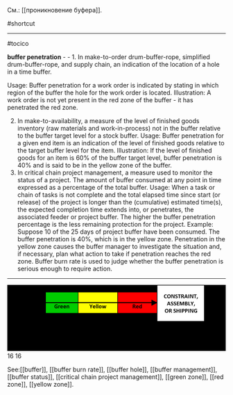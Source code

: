 См.: [[проникновение буфера]].

#shortcut




<hr/>

#tocico

<b>buffer penetration</b> - - 1. In make-to-order drum-buffer-rope, simplified drum-buffer-rope, and supply chain, an indication of the location of a hole in a time buffer.

Usage:  Buffer penetration for a work order is indicated by stating in which region of the buffer the hole for the work order is located. Illustration:
A work order is not yet present in the red zone of the buffer  -  it has penetrated the red zone. 
 
2. In make-to-availability, a measure of the level of finished goods inventory (raw materials and work-in-process) not in the buffer relative to the buffer target level for a stock buffer. 
Usage: Buffer penetration for a given end item is an indication of the level of finished goods relative to the target buffer level for the item.
Illustration: If the level of finished goods for an item is 60% of the buffer target level, buffer penetration is 40% and is said to be in the yellow zone of the buffer. 
3. In critical chain project management, a measure used to monitor the status of a project.  The amount of buffer consumed at any point in time expressed as a percentage of the total buffer. 
Usage: When a task or chain of tasks is not complete and the total elapsed time since start (or release) of the project is longer than the (cumulative) estimated time(s), the expected completion time extends into, or penetrates, the associated feeder or project buffer.  The higher the buffer penetration percentage is the less remaining protection for the project.  Example: Suppose 10 of the 25 days of project buffer have been consumed.  The buffer penetration is 40%, which is in the yellow zone.  Penetration in the yellow zone causes the buffer manager to investigate the situation and, if necessary, plan what action to take if penetration reaches the red zone.  Buffer burn rate is used to judge whether the buffer penetration is serious enough to require action. 
<hr/>
<img src="./tocico_dictionary_2nd_editio-16_1.png"/>
16 
16 



See:[[buffer]], [[buffer burn rate]], [[buffer hole]], [[buffer management]], [[buffer status]], [[critical chain project management]], [[green zone]], [[red zone]], [[yellow zone]].
